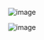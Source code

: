 
![image](https://user-images.githubusercontent.com/81761970/208298948-bc184b40-6b88-4bf8-b726-a2535ac1fc9e.png)


![image](https://user-images.githubusercontent.com/81761970/208298992-16e7a463-aac9-49d2-987d-7dc8120276b0.png)

